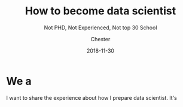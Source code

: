 ﻿---
layout:     post
title:      How to become data scientist
subtitle:   Not PHD, Not Experienced, Not top 30 School
date:       2018-11-30
author:    Chester
header-img: img/failure.jpg
catalog: true
tags:
    - Job
---
# We a
I want to share the experience about how I prepare data scientist. It's 
<!--stackedit_data:
eyJoaXN0b3J5IjpbMjI2NTkwNTE5LC04Mjc2ODY3NzNdfQ==
-->